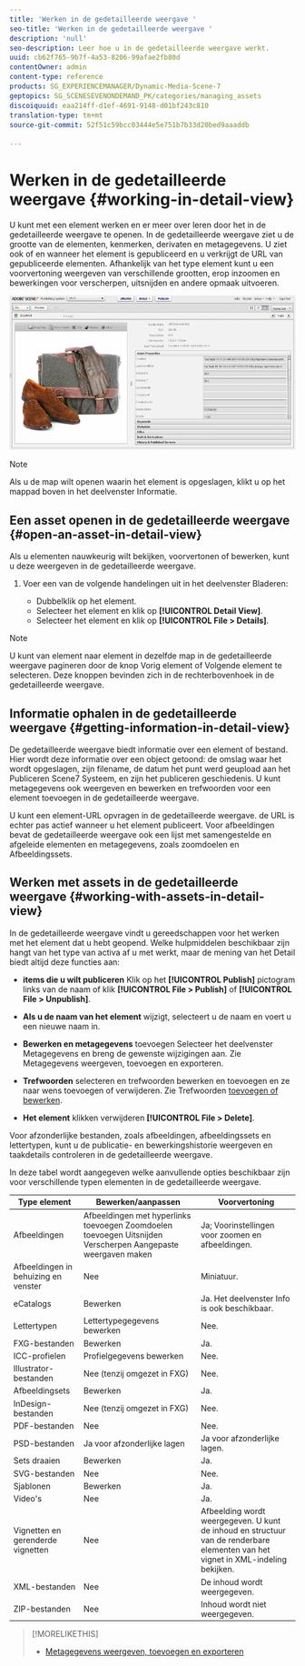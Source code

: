 ```yaml
---
title: 'Werken in de gedetailleerde weergave '
seo-title: 'Werken in de gedetailleerde weergave '
description: 'null'
seo-description: Leer hoe u in de gedetailleerde weergave werkt.
uuid: cb62f765-9b7f-4a53-8206-99afae2fb80d
contentOwner: admin
content-type: reference
products: SG_EXPERIENCEMANAGER/Dynamic-Media-Scene-7
geptopics: SG_SCENESEVENONDEMAND_PK/categories/managing_assets
discoiquuid: eaa214ff-d1ef-4691-9148-d01bf243c810
translation-type: tm+mt
source-git-commit: 52f51c59bcc03444e5e751b7b33d20bed9aaaddb

---
```



# Werken in de gedetailleerde weergave {#working-in-detail-view}

U kunt met een element werken en er meer over leren door het in de gedetailleerde weergave te openen. In de gedetailleerde weergave ziet u de grootte van de elementen, kenmerken, derivaten en metagegevens. U ziet ook of en wanneer het element is gepubliceerd en u verkrijgt de URL van gepubliceerde elementen. Afhankelijk van het type element kunt u een voorvertoning weergeven van verschillende grootten, erop inzoomen en bewerkingen voor verscherpen, uitsnijden en andere opmaak uitvoeren.

<!-- 

Comment Type: remark
Last Modified By: Rick Brough (rbrough@adobe.com)
Last Modified Date: 2018-06-14T13:52:46.623-0400

<p>as_detail_view_popup.png found in Downloads on local in folder "scene7-images"</p>

 -->

![Gedetailleerde weergave](/help/assets/image_0.img.png)

>[!NOTE]
>
>Als u de map wilt openen waarin het element is opgeslagen, klikt u op het mappad boven in het deelvenster Informatie.

## Een asset openen in de gedetailleerde weergave {#open-an-asset-in-detail-view}

Als u elementen nauwkeurig wilt bekijken, voorvertonen of bewerken, kunt u deze weergeven in de gedetailleerde weergave.

1. Voer een van de volgende handelingen uit in het deelvenster Bladeren:

   * Dubbelklik op het element.
   * Selecteer het element en klik op **[!UICONTROL Detail View]**.
   * Selecteer het element en klik op **[!UICONTROL File > Details]**.

>[!NOTE]
>
>U kunt van element naar element in dezelfde map in de gedetailleerde weergave pagineren door de knop Vorig element of Volgende element te selecteren. Deze knoppen bevinden zich in de rechterbovenhoek in de gedetailleerde weergave.

## Informatie ophalen in de gedetailleerde weergave {#getting-information-in-detail-view}

De gedetailleerde weergave biedt informatie over een element of bestand. Hier wordt deze informatie over een object getoond: de omslag waar het wordt opgeslagen, zijn filename, de datum het punt werd geupload aan het Publiceren Scene7 Systeem, en zijn het publiceren geschiedenis. U kunt metagegevens ook weergeven en bewerken en trefwoorden voor een element toevoegen in de gedetailleerde weergave.

U kunt een element-URL opvragen in de gedetailleerde weergave. de URL is echter pas actief wanneer u het element publiceert. Voor afbeeldingen bevat de gedetailleerde weergave ook een lijst met samengestelde en afgeleide elementen en metagegevens, zoals zoomdoelen en Afbeeldingssets.

## Werken met assets in de gedetailleerde weergave {#working-with-assets-in-detail-view}

In de gedetailleerde weergave vindt u gereedschappen voor het werken met het element dat u hebt geopend. Welke hulpmiddelen beschikbaar zijn hangt van het type van activa af u met werkt, maar de mening van het Detail biedt altijd deze functies aan:

* **items die u wilt publiceren** Klik op het **[!UICONTROL Publish]** pictogram links van de naam of klik **[!UICONTROL File > Publish]** of **[!UICONTROL File > Unpublish]**.

* **Als u de naam van het element** wijzigt, selecteert u de naam en voert u een nieuwe naam in.

* **Bewerken en metagegevens** toevoegen Selecteer het deelvenster Metagegevens en breng de gewenste wijzigingen aan. Zie Metagegevens [](/help/viewing-adding-exporting-metadata.md)weergeven, toevoegen en exporteren.

* **Trefwoorden** selecteren en trefwoorden bewerken en toevoegen en ze naar wens toevoegen of verwijderen. Zie Trefwoorden [toevoegen of bewerken](/help/viewing-adding-exporting-metadata.md).

* **Het element** klikken verwijderen **[!UICONTROL File > Delete]**.

Voor afzonderlijke bestanden, zoals afbeeldingen, afbeeldingssets en lettertypen, kunt u de publicatie- en bewerkingshistorie weergeven en taakdetails controleren in de gedetailleerde weergave.

In deze tabel wordt aangegeven welke aanvullende opties beschikbaar zijn voor verschillende typen elementen in de gedetailleerde weergave.

| Type element | Bewerken/aanpassen | Voorvertoning |
|--- |--- |--- |
| Afbeeldingen | Afbeeldingen met hyperlinks toevoegen Zoomdoelen toevoegen Uitsnijden Verscherpen Aangepaste weergaven maken | Ja; Voorinstellingen voor zoomen en afbeeldingen. |
| Afbeeldingen in behuizing en venster | Nee | Miniatuur. |
| eCatalogs | Bewerken | Ja. Het deelvenster Info is ook beschikbaar. |
| Lettertypen | Lettertypegegevens bewerken | Nee. |
| FXG-bestanden | Bewerken | Ja. |
| ICC-profielen | Profielgegevens bewerken | Nee. |
| Illustrator-bestanden | Nee (tenzij omgezet in FXG) | Nee. |
| Afbeeldingsets | Bewerken | Ja. |
| InDesign-bestanden | Nee (tenzij omgezet in FXG) | Nee. |
| PDF-bestanden | Nee | Nee. |
| PSD-bestanden | Ja voor afzonderlijke lagen | Ja voor afzonderlijke lagen. |
| Sets draaien | Bewerken | Ja. |
| SVG-bestanden | Nee | Nee. |
| Sjablonen | Bewerken | Ja. |
| Video&#39;s | Nee | Ja. |
| Vignetten en gerenderde vignetten | Nee | Afbeelding wordt weergegeven. U kunt de inhoud en structuur van de renderbare elementen van het vignet in XML-indeling bekijken. |
| XML-bestanden | Nee | De inhoud wordt weergegeven. |
| ZIP-bestanden | Nee | Inhoud wordt niet weergegeven. |

>[!MORELIKETHIS]
>
>* [Metagegevens weergeven, toevoegen en exporteren](viewing-adding-exporting-metadata.md#viewing_adding_and_exporting_metadata)

